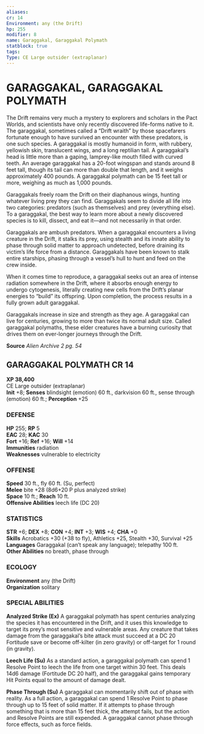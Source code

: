 ```yaml
---
aliases: 
cr: 14
Environment: any (the Drift)  
hp: 255
modifier: 8
name: Garaggakal, Garaggakal Polymath
statblock: true
tags: 
Type: CE Large outsider (extraplanar)  
---
```

# GARAGGAKAL, GARAGGAKAL POLYMATH
The Drift remains very much a mystery to explorers and scholars in the Pact Worlds, and scientists have only recently discovered life-forms native to it. The garaggakal, sometimes called a “Drift wraith” by those spacefarers fortunate enough to have survived an encounter with these predators, is one such species. A garaggakal is mostly humanoid in form, with rubbery, yellowish skin, translucent wings, and a long reptilian tail. A garaggakal’s head is little more than a gaping, lamprey-like mouth filled with curved teeth. An average garaggakal has a 20-foot wingspan and stands around 8 feet tall, though its tail can more than double that length, and it weighs approximately 400 pounds. A garaggakal polymath can be 15 feet tall or more, weighing as much as 1,000 pounds.

Garaggakals freely roam the Drift on their diaphanous wings, hunting whatever living prey they can find. Garaggakals seem to divide all life into two categories: predators (such as themselves) and prey (everything else). To a garaggakal, the best way to learn more about a newly discovered species is to kill, dissect, and eat it—and not necessarily in that order.

Garaggakals are ambush predators. When a garaggakal encounters a living creature in the Drift, it stalks its prey, using stealth and its innate ability to phase through solid matter to approach undetected, before draining its victim’s life force from a distance. Garaggakals have been known to stalk entire starships, phasing through a vessel’s hull to hunt and feed on the crew inside.

When it comes time to reproduce, a garaggakal seeks out an area of intense radiation somewhere in the Drift, where it absorbs enough energy to undergo cytogenesis, literally creating new cells from the Drift’s planar energies to “build” its offspring. Upon completion, the process results in a fully grown adult garaggakal.

Garaggakals increase in size and strength as they age. A garaggakal can live for centuries, growing to more than twice its normal adult size. Called garaggakal polymaths, these elder creatures have a burning curiosity that drives them on ever-longer journeys through the Drift.


**Source** _Alien Archive 2 pg. 54_

## GARAGGAKAL POLYMATH CR 14

**XP 38,400**  
CE Large outsider (extraplanar)  
**Init** +8; **Senses** blindsight (emotion) 60 ft., darkvision 60 ft., sense through (emotion) 60 ft.; **Perception** +25  

### DEFENSE

**HP** 255; **RP** 5  
**EAC** 28; **KAC** 30  
**Fort** +16; **Ref** +16; **Will** +14  
**Immunities** radiation  
**Weaknesses** vulnerable to electricity

### OFFENSE

**Speed** 30 ft., fly 60 ft. (Su, perfect)  
**Melee** bite +28 (8d6+20 P plus analyzed strike)  
**Space** 10 ft.; **Reach** 10 ft.  
**Offensive Abilities** leech life (DC 20)

### STATISTICS

**STR** +6; **DEX** +8; **CON** +4; **INT** +3; **WIS** +4; **CHA** +0  
**Skills** Acrobatics +30 (+38 to fly), Athletics +25, Stealth +30, Survival +25  
**Languages** Garaggakal (can’t speak any language); telepathy 100 ft.  
**Other Abilities** no breath, phase through

### ECOLOGY

**Environment** any (the Drift)  
**Organization** solitary

### SPECIAL ABILITIES

**Analyzed Strike (Ex)** A garaggakal polymath has spent centuries analyzing the species it has encountered in the Drift, and it uses this knowledge to target its prey’s most sensitive and vulnerable areas. Any creature that takes damage from the garaggakal’s bite attack must succeed at a DC 20 Fortitude save or become off-kilter (in zero gravity) or off-target for 1 round (in gravity).

**Leech Life (Su)** As a standard action, a garaggakal polymath can spend 1 Resolve Point to leech the life from one target within 30 feet. This deals 14d6 damage (Fortitude DC 20 half), and the garaggakal gains temporary Hit Points equal to the amount of damage dealt.

**Phase Through (Su)** A garaggakal can momentarily shift out of phase with reality. As a full action, a garaggakal can spend 1 Resolve Point to phase through up to 15 feet of solid matter. If it attempts to phase through something that is more than 15 feet thick, the attempt fails, but the action and Resolve Points are still expended. A garaggakal cannot phase through force effects, such as force fields.
